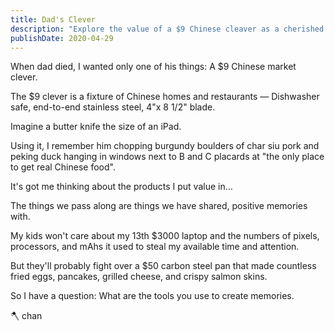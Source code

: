 ```yaml
---
title: Dad's Clever
description: "Explore the value of a $9 Chinese cleaver as a cherished memory of a late father, and the importance of using everyday tools to create lasting memories."
publishDate: 2020-04-29
---
```


When dad died, I wanted only one of his things:
A \$9 Chinese market clever.

The \$9 clever is a fixture of Chinese homes and restaurants —
Dishwasher safe, end-to-end stainless steel, 4"x 8 1/2" blade.

Imagine a butter knife the size of an iPad.

Using it, I remember him chopping burgundy boulders of char siu pork and peking duck hanging in windows next to B and C placards at "the only place to get real Chinese food".

It's got me thinking about the products I put value in…

The things we pass along are things we have shared, positive memories with.

My kids won't care about my 13th \$3000 laptop and the numbers of pixels, processors, and mAhs it used to steal my available time and attention.

But they'll probably fight over a \$50 carbon steel pan that made countless fried eggs, pancakes, grilled cheese, and crispy salmon skins.

So I have a question:
What are the tools you use to create memories.

🪓 chan
